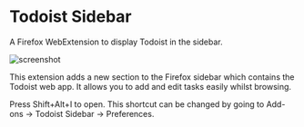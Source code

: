 # Todoist Sidebar
A Firefox WebExtension to display Todoist in the sidebar. 

![screenshot](https://i.imgur.com/YesYbfS.png)

This extension adds a new section to the Firefox sidebar which contains the Todoist web app. It allows you to add and edit tasks easily whilst browsing.

Press Shift+Alt+I to open. This shortcut can be changed by going to Add-ons -> Todoist Sidebar -> Preferences.
